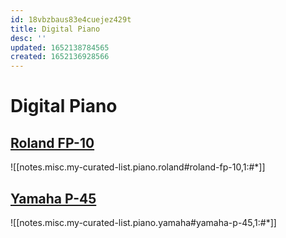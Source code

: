 ```yaml
---
id: 18vbzbaus83e4cuejez429t
title: Digital Piano
desc: ''
updated: 1652138784565
created: 1652136928566
---
```

# Digital Piano

## [Roland FP-10](https://www.roland.com/global/products/fp-10/)

![[notes.misc.my-curated-list.piano.roland#roland-fp-10,1:#*]]

## [Yamaha P-45](https://fr.yamaha.com/fr/products/musical_instruments/pianos/p_series/p-45/index.html)

![[notes.misc.my-curated-list.piano.yamaha#yamaha-p-45,1:#*]]